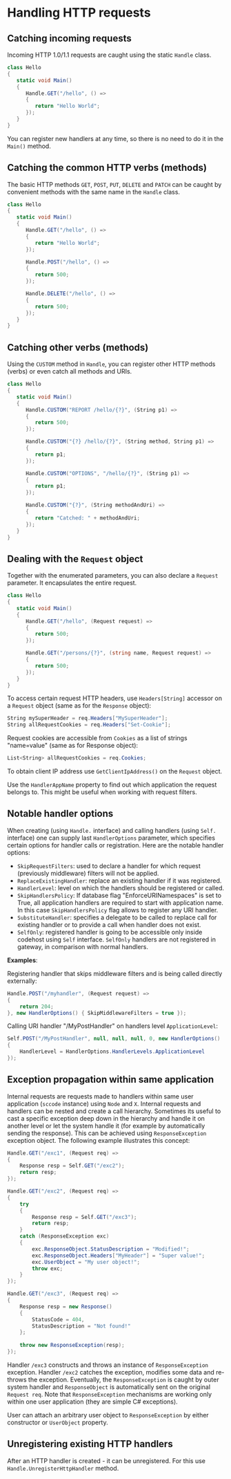 # Handling HTTP requests

## Catching incoming requests

Incoming HTTP 1.0/1.1 requests are caught using the static `Handle` class.

```cs
class Hello
{
   static void Main()
   {
      Handle.GET("/hello", () =>
      {
         return "Hello World";
      });
   }
}
```

You can register new handlers at any time, so there is no need to do it in the `Main()` method.

## Catching the common HTTP verbs (methods)

The basic HTTP methods `GET`, `POST`, `PUT`, `DELETE` and `PATCH` can be caught by convenient methods with the same name in the `Handle` class.

```cs
class Hello
{
   static void Main()
   {
      Handle.GET("/hello", () =>
      {
         return "Hello World";
      });

      Handle.POST("/hello", () =>
      {
         return 500;
      });

      Handle.DELETE("/hello", () =>
      {
         return 500;
      });
   }
}
```

## Catching other verbs (methods)

Using the `CUSTOM` method in `Handle`, you can register other HTTP methods (verbs) or even catch all methods and URIs.

```cs
class Hello
{
   static void Main()
   {
      Handle.CUSTOM("REPORT /hello/{?}", (String p1) =>
      {
         return 500;
      });

      Handle.CUSTOM("{?} /hello/{?}", (String method, String p1) =>
      {
         return p1;
      });

      Handle.CUSTOM("OPTIONS", "/hello/{?}", (String p1) =>
      {
         return p1;
      });

      Handle.CUSTOM("{?}", (String methodAndUri) =>
      {
         return "Catched: " + methodAndUri;
      });
   }
}
```

## Dealing with the `Request` object

Together with the enumerated parameters, you can also declare a `Request` parameter. It encapsulates the entire request.

```cs
class Hello
{
   static void Main()
   {
      Handle.GET("/hello", (Request request) =>
      {
         return 500;
      });

      Handle.GET("/persons/{?}", (string name, Request request) =>
      {
         return 500;
      });
   }
}
```

To access certain request HTTP headers, use `Headers[String]` accessor on a `Request` object (same as for the `Response` object):
```cs
String mySuperHeader = req.Headers["MySuperHeader"];
String allRequestCookies = req.Headers["Set-Cookie"];
```

Request cookies are accessible from `Cookies` as a list of strings "name=value" (same as for Response object):
```cs
List<String> allRequestCookies = req.Cookies;
```

To obtain client IP address use `GetClientIpAddress()` on the `Request` object.

Use the `HandlerAppName` property to find out which application the request belongs to. This might be useful when working with request filters.

## Notable handler options

When creating (using `Handle.` interface) and calling handlers (using `Self.` interface) one can supply last `HandlerOptions` parameter, which specifies certain options for handler calls or registration. Here are the notable handler options:

* `SkipRequestFilters`: used to declare a handler for which request (previously middleware) filters will not be applied.
* `ReplaceExistingHandler`: replace an existing handler if it was registered.
* `HandlerLevel`: level on which the handlers should be registered or called.
* `SkipHandlersPolicy`: If database flag "EnforceURINamespaces" is set to True, all application handlers are required to start with application name. In this case `SkipHandlersPolicy` flag allows to register any URI handler.
* `SubstituteHandler`: specifies a delegate to be called to replace call for existing handler or to provide a call when handler does not exist.
* `SelfOnly`: registered handler is going to be accessible only inside codehost using `Self` interface. `SelfOnly` handlers are not registered in gateway, in comparison with normal handlers.

**Examples**:

Registering handler that skips middleware filters and is being called directly externally:
```cs
Handle.POST("/myhandler", (Request request) =>
{
	return 204;
}, new HandlerOptions() { SkipMiddlewareFilters = true });
```

Calling URI handler "/MyPostHandler" on handlers level `ApplicationLevel`:
```cs
Self.POST("/MyPostHandler", null, null, null, 0, new HandlerOptions()
{
	HandlerLevel = HandlerOptions.HandlerLevels.ApplicationLevel
});
```


## Exception propagation within same application

Internal requests are requests made to handlers within same user application (`sccode` instance) using `Node` and `X`. Internal requests and handlers can be nested and create a call hierarchy. Sometimes its useful to cast a specific exception deep down in the hierarchy and handle it on another level or let the system handle it (for example by automatically sending the response). This can be achieved using `ResponseException` exception object. The following example illustrates this concept:

```cs
Handle.GET("/exc1", (Request req) =>
{
    Response resp = Self.GET("/exc2");
    return resp;
});

Handle.GET("/exc2", (Request req) =>
{
    try
    {
        Response resp = Self.GET("/exc3");
        return resp;
    }
    catch (ResponseException exc)
    {
        exc.ResponseObject.StatusDescription = "Modified!";
        exc.ResponseObject.Headers["MyHeader"] = "Super value!";
        exc.UserObject = "My user object!";
        throw exc;
    }
});

Handle.GET("/exc3", (Request req) =>
{
    Response resp = new Response()
    {
        StatusCode = 404,
        StatusDescription = "Not found!"
    };
    
    throw new ResponseException(resp);
});
```

Handler `/exc3` constructs and throws an instance of `ResponseException` exception. Handler `/exc2` catches the exception, modifies some data and re-throws the exception. Eventually, the `ResponseException` is caught by outer system handler and `ResponseObject` is automatically sent on the original `Request req`. Note that `ResponseException` mechanisms are working only within one user application (they are simple C# exceptions).

User can attach an arbitrary user object to `ResponseException` by either constructor or `UserObject` property.

## Unregistering existing HTTP handlers

After an HTTP handler is created - it can be unregistered. For this use `Handle.UnregisterHttpHandler` method.
